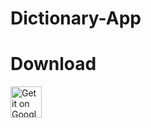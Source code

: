 # Dictionary-App
# Download
<a href="https://play.google.com/store/apps/details?id=com.gita.dictionaryappwithoffline">
<img alt="Get it on Google Play" src="https://play.google.com/intl/en_us/badges/images/apps/en-play-badge.png" height="50px"/></a>
